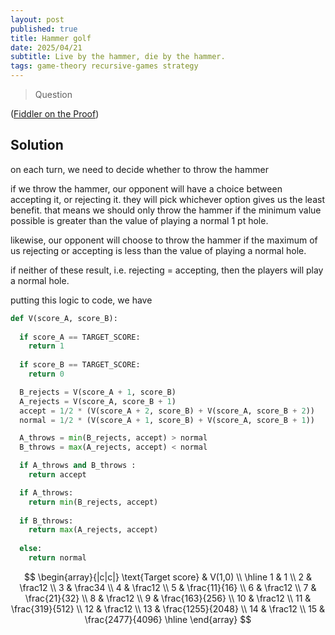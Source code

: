 ```yaml
---
layout: post
published: true
title: Hammer golf
date: 2025/04/21
subtitle: Live by the hammer, die by the hammer.
tags: game-theory recursive-games strategy
---
```


>Question

<!--more-->

([Fiddler on the Proof](URL))

## Solution

on each turn, we need to decide whether to throw the hammer

if we throw the hammer, our opponent will have a choice between accepting it, or rejecting it. they will pick whichever option gives us the least benefit. that means we should only throw the hammer if the minimum value possible is greater than the value of playing a normal $1$ pt hole.

likewise, our opponent will choose to throw the hammer if the maximum of us rejecting or accepting is less than the value of playing a normal hole.

if neither of these result, i.e. rejecting = accepting, then the players will play a normal hole. 

putting this logic to code, we have

```python
def V(score_A, score_B):
  
  if score_A == TARGET_SCORE:
    return 1
  
  if score_B == TARGET_SCORE:
    return 0

  B_rejects = V(score_A + 1, score_B)
  A_rejects = V(score_A, score_B + 1)
  accept = 1/2 * (V(score_A + 2, score_B) + V(score_A, score_B + 2))
  normal = 1/2 * (V(score_A + 1, score_B) + V(score_A, score_B + 1))

  A_throws = min(B_rejects, accept) > normal
  B_throws = max(A_rejects, accept) < normal

  if A_throws and B_throws :
    return accept

  if A_throws:
    return min(B_rejects, accept)
  
  if B_throws:
    return max(A_rejects, accept)
  
  else:
    return normal
```

$$
\begin{array}{|c|c|} 
 \text{Target score} & V(1,0) \\ \hline
 1 & 1 \\
 2 & \frac12 \\
 3 & \frac34 \\
 4 & \frac12 \\
 5 & \frac{11}{16} \\
 6 & \frac12 \\
 7 & \frac{21}{32} \\
 8 & \frac12 \\
 9 & \frac{163}{256} \\
 10 & \frac12 \\
 11 & \frac{319}{512} \\
 12 & \frac12 \\
 13 & \frac{1255}{2048} \\
 14 & \frac12 \\
 15 & \frac{2477}{4096} \hline
\end{array}
$$


<br>

